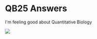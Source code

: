 # QB25 Answers

I'm feeling good about Quantitative Biology

![](https://bioart.niaid.nih.gov/api/bioarts/427/files/645138)
